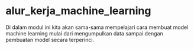 # alur_kerja_machine_learning
Di dalam modul ini kita akan sama-sama mempelajari cara membuat model machine learning mulai dari mengumpulkan data sampai dengan pembuatan model secara terperinci.
